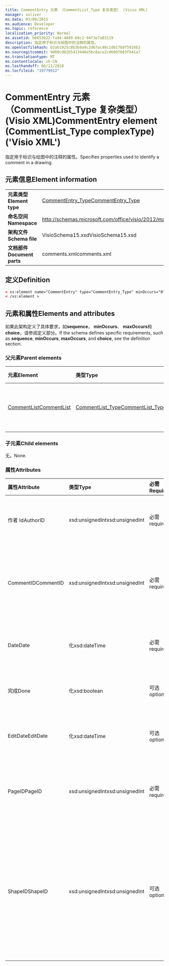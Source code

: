 ```yaml
---
title: CommentEntry 元素 （CommentList_Type 复杂类型） (Visio XML)
manager: soliver
ms.date: 03/09/2015
ms.audience: Developer
ms.topic: reference
localization_priority: Normal
ms.assetid: b0653622-fa94-4889-68c2-94f3e7a83119
description: 指定用于标识与绘图中的注释的属性。
ms.openlocfilehash: b2ab1925c8b3b9a9c2d67ac48c1db1768f5916b2
ms.sourcegitcommit: 9d60cd82b5413446e5bc8ace2cd689f683fb41a7
ms.translationtype: MT
ms.contentlocale: zh-CN
ms.lasthandoff: 06/11/2018
ms.locfileid: "19779912"
---
```

# <a name="commententry-element-commentlisttype-complextype-visio-xml"></a><span data-ttu-id="8e657-103">CommentEntry 元素 （CommentList_Type 复杂类型） (Visio XML)</span><span class="sxs-lookup"><span data-stu-id="8e657-103">CommentEntry element (CommentList_Type complexType) ('Visio XML')</span></span>

<span data-ttu-id="8e657-104">指定用于标识与绘图中的注释的属性。</span><span class="sxs-lookup"><span data-stu-id="8e657-104">Specifies properties used to identify a comment in a drawing.</span></span>
  
## <a name="element-information"></a><span data-ttu-id="8e657-105">元素信息</span><span class="sxs-lookup"><span data-stu-id="8e657-105">Element information</span></span>

|||
|:-----|:-----|
|<span data-ttu-id="8e657-106">**元素类型**</span><span class="sxs-lookup"><span data-stu-id="8e657-106">**Element type**</span></span> <br/> |[<span data-ttu-id="8e657-107">CommentEntry_Type</span><span class="sxs-lookup"><span data-stu-id="8e657-107">CommentEntry_Type</span></span>](commententry_type-complextypevisio-xml.md) <br/> |
|<span data-ttu-id="8e657-108">**命名空间**</span><span class="sxs-lookup"><span data-stu-id="8e657-108">**Namespace**</span></span> <br/> |http://schemas.microsoft.com/office/visio/2012/main  <br/> |
|<span data-ttu-id="8e657-109">**架构文件**</span><span class="sxs-lookup"><span data-stu-id="8e657-109">**Schema file**</span></span> <br/> |<span data-ttu-id="8e657-110">VisioSchema15.xsd</span><span class="sxs-lookup"><span data-stu-id="8e657-110">VisioSchema15.xsd</span></span>  <br/> |
|<span data-ttu-id="8e657-111">**文档部件**</span><span class="sxs-lookup"><span data-stu-id="8e657-111">**Document parts**</span></span> <br/> |<span data-ttu-id="8e657-112">comments.xml</span><span class="sxs-lookup"><span data-stu-id="8e657-112">comments.xml</span></span>  <br/> |
   
## <a name="definition"></a><span data-ttu-id="8e657-113">定义</span><span class="sxs-lookup"><span data-stu-id="8e657-113">Definition</span></span>

```XML
< xs:element name="CommentEntry" type="CommentEntry_Type" minOccurs="0" maxOccurs="unbounded" >
< /xs:element >
```

## <a name="elements-and-attributes"></a><span data-ttu-id="8e657-114">元素和属性</span><span class="sxs-lookup"><span data-stu-id="8e657-114">Elements and attributes</span></span>

<span data-ttu-id="8e657-115">如果此架构定义了具体要求，如**sequence**， **minOccurs**、 **maxOccurs**和**choice**，请参阅定义部分。</span><span class="sxs-lookup"><span data-stu-id="8e657-115">If the schema defines specific requirements, such as **sequence**, **minOccurs**, **maxOccurs**, and **choice**, see the definition section.</span></span> 
  
### <a name="parent-elements"></a><span data-ttu-id="8e657-116">父元素</span><span class="sxs-lookup"><span data-stu-id="8e657-116">Parent elements</span></span>

|<span data-ttu-id="8e657-117">**元素**</span><span class="sxs-lookup"><span data-stu-id="8e657-117">**Element**</span></span>|<span data-ttu-id="8e657-118">**类型**</span><span class="sxs-lookup"><span data-stu-id="8e657-118">**Type**</span></span>|<span data-ttu-id="8e657-119">**说明**</span><span class="sxs-lookup"><span data-stu-id="8e657-119">**Description**</span></span>|
|:-----|:-----|:-----|
|[<span data-ttu-id="8e657-120">CommentList</span><span class="sxs-lookup"><span data-stu-id="8e657-120">CommentList</span></span>](commentlist-element-comments_type-complextypevisio-xml.md) <br/> |[<span data-ttu-id="8e657-121">CommentList_Type</span><span class="sxs-lookup"><span data-stu-id="8e657-121">CommentList_Type</span></span>](commentlist_type-complextypevisio-xml.md) <br/> |<span data-ttu-id="8e657-122">指定与绘图中的注释。</span><span class="sxs-lookup"><span data-stu-id="8e657-122">Specifies the comments in a drawing.</span></span>  <br/> |
   
### <a name="child-elements"></a><span data-ttu-id="8e657-123">子元素</span><span class="sxs-lookup"><span data-stu-id="8e657-123">Child elements</span></span>

<span data-ttu-id="8e657-124">无。</span><span class="sxs-lookup"><span data-stu-id="8e657-124">None.</span></span>
  
### <a name="attributes"></a><span data-ttu-id="8e657-125">属性</span><span class="sxs-lookup"><span data-stu-id="8e657-125">Attributes</span></span>

|<span data-ttu-id="8e657-126">**属性**</span><span class="sxs-lookup"><span data-stu-id="8e657-126">**Attribute**</span></span>|<span data-ttu-id="8e657-127">**类型**</span><span class="sxs-lookup"><span data-stu-id="8e657-127">**Type**</span></span>|<span data-ttu-id="8e657-128">**必需**</span><span class="sxs-lookup"><span data-stu-id="8e657-128">**Required**</span></span>|<span data-ttu-id="8e657-129">**说明**</span><span class="sxs-lookup"><span data-stu-id="8e657-129">**Description**</span></span>|<span data-ttu-id="8e657-130">**可能的值**</span><span class="sxs-lookup"><span data-stu-id="8e657-130">**Possible values**</span></span>|
|:-----|:-----|:-----|:-----|:-----|
|<span data-ttu-id="8e657-131">作者 Id</span><span class="sxs-lookup"><span data-stu-id="8e657-131">AuthorID</span></span>  <br/> |<span data-ttu-id="8e657-132">xsd:unsignedInt</span><span class="sxs-lookup"><span data-stu-id="8e657-132">xsd:unsignedInt</span></span>  <br/> |<span data-ttu-id="8e657-133">必需</span><span class="sxs-lookup"><span data-stu-id="8e657-133">required</span></span>  <br/> |<span data-ttu-id="8e657-134">一个从 1 开始的值，标识作者。</span><span class="sxs-lookup"><span data-stu-id="8e657-134">A one-based value that identifies the author.</span></span>  <br/> |<span data-ttu-id="8e657-135">Xsd:unsignedInt 类型的值。</span><span class="sxs-lookup"><span data-stu-id="8e657-135">Values of the xsd:unsignedInt type.</span></span>  <br/> |
|<span data-ttu-id="8e657-136">CommentID</span><span class="sxs-lookup"><span data-stu-id="8e657-136">CommentID</span></span>  <br/> |<span data-ttu-id="8e657-137">xsd:unsignedInt</span><span class="sxs-lookup"><span data-stu-id="8e657-137">xsd:unsignedInt</span></span>  <br/> |<span data-ttu-id="8e657-138">必需</span><span class="sxs-lookup"><span data-stu-id="8e657-138">required</span></span>  <br/> |<span data-ttu-id="8e657-139">一个唯一值，该值标识绘图页中的注释。</span><span class="sxs-lookup"><span data-stu-id="8e657-139">A unique value that identifies the comment in a drawing page.</span></span>  <br/> |<span data-ttu-id="8e657-140">Xsd:unsignedInt 类型的值。</span><span class="sxs-lookup"><span data-stu-id="8e657-140">Values of the xsd:unsignedInt type.</span></span>  <br/> |
|<span data-ttu-id="8e657-141">Date</span><span class="sxs-lookup"><span data-stu-id="8e657-141">Date</span></span>  <br/> |<span data-ttu-id="8e657-142">化</span><span class="sxs-lookup"><span data-stu-id="8e657-142">xsd:dateTime</span></span>  <br/> |<span data-ttu-id="8e657-143">必需</span><span class="sxs-lookup"><span data-stu-id="8e657-143">required</span></span>  <br/> |<span data-ttu-id="8e657-144">指定何时创建批注。</span><span class="sxs-lookup"><span data-stu-id="8e657-144">Specifies when a comment was created.</span></span>  <br/> |<span data-ttu-id="8e657-145">化类型的值。</span><span class="sxs-lookup"><span data-stu-id="8e657-145">Values of the xsd:dateTime type.</span></span>  <br/> |
|<span data-ttu-id="8e657-146">完成</span><span class="sxs-lookup"><span data-stu-id="8e657-146">Done</span></span>  <br/> |<span data-ttu-id="8e657-147">化</span><span class="sxs-lookup"><span data-stu-id="8e657-147">xsd:boolean</span></span>  <br/> |<span data-ttu-id="8e657-148">可选</span><span class="sxs-lookup"><span data-stu-id="8e657-148">optional</span></span>  <br/> |<span data-ttu-id="8e657-149">指定批注的当前状态。</span><span class="sxs-lookup"><span data-stu-id="8e657-149">Specifies the current state of the comment.</span></span>  <br/> |<span data-ttu-id="8e657-150">化类型的值。</span><span class="sxs-lookup"><span data-stu-id="8e657-150">Values of the xsd:boolean type.</span></span>  <br/> |
|<span data-ttu-id="8e657-151">EditDate</span><span class="sxs-lookup"><span data-stu-id="8e657-151">EditDate</span></span>  <br/> |<span data-ttu-id="8e657-152">化</span><span class="sxs-lookup"><span data-stu-id="8e657-152">xsd:dateTime</span></span>  <br/> |<span data-ttu-id="8e657-153">可选</span><span class="sxs-lookup"><span data-stu-id="8e657-153">optional</span></span>  <br/> |<span data-ttu-id="8e657-154">指定上次更改注释。</span><span class="sxs-lookup"><span data-stu-id="8e657-154">Specifies when a comment was last changed.</span></span>  <br/> |<span data-ttu-id="8e657-155">化类型的值。</span><span class="sxs-lookup"><span data-stu-id="8e657-155">Values of the xsd:dateTime type.</span></span>  <br/> |
|<span data-ttu-id="8e657-156">PageID</span><span class="sxs-lookup"><span data-stu-id="8e657-156">PageID</span></span>  <br/> |<span data-ttu-id="8e657-157">xsd:unsignedInt</span><span class="sxs-lookup"><span data-stu-id="8e657-157">xsd:unsignedInt</span></span>  <br/> |<span data-ttu-id="8e657-158">必需</span><span class="sxs-lookup"><span data-stu-id="8e657-158">required</span></span>  <br/> |<span data-ttu-id="8e657-159">一个值，标识在绘图页上是注释。</span><span class="sxs-lookup"><span data-stu-id="8e657-159">A value that identifies the drawing page the comment is on.</span></span>  <br/> |<span data-ttu-id="8e657-160">Xsd:unsignedInt 类型的值。</span><span class="sxs-lookup"><span data-stu-id="8e657-160">Values of the xsd:unsignedInt type.</span></span>  <br/> |
|<span data-ttu-id="8e657-161">ShapeID</span><span class="sxs-lookup"><span data-stu-id="8e657-161">ShapeID</span></span>  <br/> |<span data-ttu-id="8e657-162">xsd:unsignedInt</span><span class="sxs-lookup"><span data-stu-id="8e657-162">xsd:unsignedInt</span></span>  <br/> |<span data-ttu-id="8e657-163">可选</span><span class="sxs-lookup"><span data-stu-id="8e657-163">optional</span></span>  <br/> |<span data-ttu-id="8e657-164">一个值，标识形状上是注释。</span><span class="sxs-lookup"><span data-stu-id="8e657-164">A value that identifies the shape the comment is on.</span></span> <span data-ttu-id="8e657-165">如果未不指定任何 ShapeID，批注引用绘图页。</span><span class="sxs-lookup"><span data-stu-id="8e657-165">If no ShapeID is specified, the comment refers to the drawing page.</span></span>  <br/> |<span data-ttu-id="8e657-166">Xsd:unsignedInt 类型的值。</span><span class="sxs-lookup"><span data-stu-id="8e657-166">Values of the xsd:unsignedInt type.</span></span>  <br/> |
   

